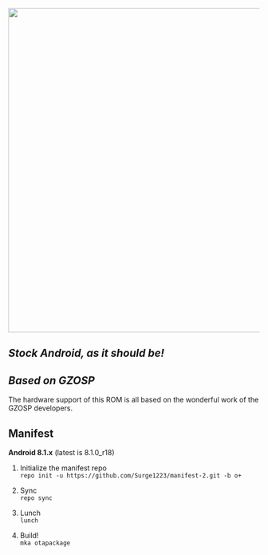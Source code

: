 <p align="center">
  <img src="https://raw.github.com/krexus/manifest/o/krexus-logo.png" width="650">
</p>


*Stock Android, as it should be!*
---------------------------------

*Based on GZOSP*
---------------------------------
The hardware support of this ROM is all based on the wonderful work of the GZOSP developers.


Manifest
--------

**Android 8.1.x** (latest is 8.1.0_r18)

1. Initialize the manifest repo		
`repo init -u https://github.com/Surge1223/manifest-2.git -b o+`

2. Sync		
`repo sync`
 
3. Lunch		
`lunch`

4. Build!		
`mka otapackage`
